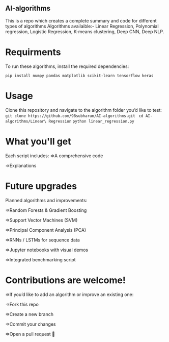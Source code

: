 ## AI-algorithms
This is a repo which creates a complete summary and code for different types of algorithms
Algorithms availaible:-
Linear Regression,
Polynomial regression,
Logistic Regression,
K-means clustering,
Deep CNN,
Deep NLP.

# Requirments
To run these algorithms, install the required dependencies:

```pip install numpy pandas matplotlib scikit-learn tensorflow keras```

# Usage
Clone this repository and navigate to the algorithm folder you’d like to test:
```git clone https://github.com/98subharun/AI-algorithms.git```
``` cd AI-algorithms/Linear\ Regression```
```python linear_regression.py```

# What you'll get
Each script includes:
=>A comprehensive code

=>Explanations

# Future upgrades
Planned algorithms and improvements:

 =>Random Forests & Gradient Boosting

 =>Support Vector Machines (SVM)

 =>Principal Component Analysis (PCA)

 =>RNNs / LSTMs for sequence data

 =>Jupyter notebooks with visual demos

 =>Integrated benchmarking script

# Contributions are welcome!
=>If you’d like to add an algorithm or improve an existing one:

=>Fork this repo

=>Create a new branch

=>Commit your changes

=>Open a pull request 🚀
